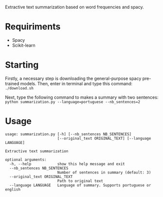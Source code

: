 Extractive text summarization based on word frequencies and spacy.

# Requiriments
* Spacy
* Scikit-learn

# Starting

Firstly, a necessary step is downloading the general-purpose spacy pre-trained models. Then, enter in terminal and type this command: ```./download.sh```

Next, type the following command to makes a summary with two sentences:   
```python summarization.py --language=portuguese --nb_sentences=2```

# Usage

```
usage: summarization.py [-h] [--nb_sentences NB_SENTENCES]
                        [--original_text ORIGINAL_TEXT] [--language LANGUAGE]

Extractive text summarization

optional arguments:
  -h, --help            show this help message and exit
  --nb_sentences NB_SENTENCES
                        Number of sentences in summary (default: 3)
  --original_text ORIGINAL_TEXT
                        Path to original text
  --language LANGUAGE   Language of summary. Supports portuguese or english
```

